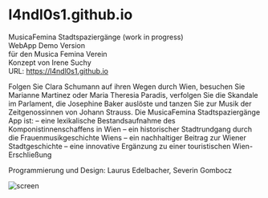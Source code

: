 # l4ndl0s1.github.io
MusicaFemina Stadtspaziergänge  (work in progress) <br>
WebApp Demo Version <br>
für  den Musica Femina Verein <br>
Konzept von Irene Suchy <br>
URL: https://l4ndl0s1.github.io <br>



Folgen Sie Clara Schumann auf ihren Wegen durch Wien, besuchen Sie Marianne Martinez oder Maria Theresia Paradis, verfolgen Sie die Skandale im Parlament, die Josephine Baker auslöste und tanzen Sie zur Musik der Zeitgenossinnen von Johann Strauss. 
Die MusicaFemina Stadtspaziergänge App ist:
–       eine lexikalische Bestandsaufnahme des Komponistinnenschaffens in Wien 
–       ein historischer Stadtrundgang durch die Frauenmusikgeschichte Wiens
–       ein nachhaltiger Beitrag zur Wiener Stadtgeschichte
–       eine innovative Ergänzung zu einer touristischen Wien-Erschließung 

Programmierung und  Design: Laurus Edelbacher, Severin Gombocz

![screen](https://github.com/l4ndl0s1/l4ndl0s1.github.io/assets/32853958/a04ffeec-30d4-46e0-9a0c-dc5ba1a17198)

